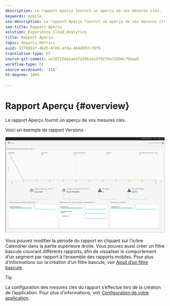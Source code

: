 ```yaml
---
description: Le rapport Aperçu fournit un aperçu de vos mesures clés.
keywords: mobile
seo-description: Le rapport Aperçu fournit un aperçu de vos mesures clés.
seo-title: Rapport Aperçu
solution: Experience Cloud,Analytics
title: Rapport Aperçu
topic: Reports,Metrics
uuid: 5f7088af-4b25-4fe5-afda-4844597c78f9
translation-type: ht
source-git-commit: ae16f224eeaeefa29b2e1479270a72694c79aaa0
workflow-type: ht
source-wordcount: '115'
ht-degree: 100%

---
```



# Rapport Aperçu {#overview}

Le rapport Aperçu fournit un aperçu de vos mesures clés.

Voici un exemple de rapport Versions :

![](assets/report_usage_overview.png)

Vous pouvez modifier la période du rapport en cliquant sur l’icône Calendrier dans la partie supérieure droite. Vous pouvez aussi créer un filtre bascule couvrant différents rapports, afin de visualiser le comportement d’un segment par rapport à l’ensemble des rapports mobiles. Pour plus d’informations sur la création d’un filtre bascule, voir [Ajout d’un filtre bascule](/help/using/usage/reports-customize/t-sticky-filter.md).

>[!TIP]
>
>La configuration des mesures clés du rapport s’effectue lors de la création de l’application. Pour plus d’informations, voir [Configuration de votre application](/help/using/c-manage-app-settings/c-mob-confg-app/c-mob-confg-app.md).

